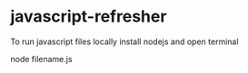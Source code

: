 # javascript-refresher

To run javascript files locally install nodejs and open terminal

node filename.js
